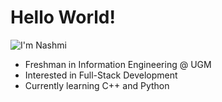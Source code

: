 # Hello World!

![I'm Nashmi](https://readme-typing-svg.demolab.com/?lines=I'm+Nashmi+)

- Freshman in Information Engineering @ UGM
- Interested in Full-Stack Development
- Currently learning C++ and Python
